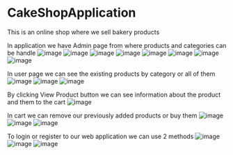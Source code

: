 # CakeShopApplication
This is  an online shop where we sell bakery products

In application we have Admin page from where products and categories can be handle
![image](https://github.com/Yerkyway/CakeShopApplication/assets/143787291/b07c1fe0-b619-4f9f-8bed-7ad7ddf8a2bd)
![image](https://github.com/Yerkyway/CakeShopApplication/assets/143787291/7db050aa-ba08-4eb0-a33b-05f06da53048)
![image](https://github.com/Yerkyway/CakeShopApplication/assets/143787291/d046e4ab-cbd3-47c4-9139-63981b007e7e)
![image](https://github.com/Yerkyway/CakeShopApplication/assets/143787291/c571d741-64e0-4263-9692-55306a2958af)
![image](https://github.com/Yerkyway/CakeShopApplication/assets/143787291/5b15b01a-6dc3-496f-8339-134163443d7f)
![image](https://github.com/Yerkyway/CakeShopApplication/assets/143787291/16bdb2f0-9c33-4bff-ad37-ec59549ae819)
![image](https://github.com/Yerkyway/CakeShopApplication/assets/143787291/5c9099a5-4647-410d-8e17-811f20bf38c1)
![image](https://github.com/Yerkyway/CakeShopApplication/assets/143787291/99f7c577-b075-4afd-a0c5-ba024b62ed13)

In user page we can see the existing products by category or all of them
![image](https://github.com/Yerkyway/CakeShopApplication/assets/143787291/e80b0c31-13ad-4ff3-a296-478aa0dfe43a)
![image](https://github.com/Yerkyway/CakeShopApplication/assets/143787291/fc88cd5c-ed2c-4329-8daf-9d0849b63946)
![image](https://github.com/Yerkyway/CakeShopApplication/assets/143787291/2a9f4d6b-a303-4fe9-ab37-f89430bc90f5)


By clicking View Product button we can see information about the product and them to the cart
![image](https://github.com/Yerkyway/CakeShopApplication/assets/143787291/6277dba9-2909-411d-87c9-59435185398c)

In cart we can remove our previously added products or buy them
![image](https://github.com/Yerkyway/CakeShopApplication/assets/143787291/a8e8cfa5-5899-4d3e-841d-c3cf2e4758eb)
![image](https://github.com/Yerkyway/CakeShopApplication/assets/143787291/b79c8697-ac12-4e2b-9e65-e78cb093ce48)
![image](https://github.com/Yerkyway/CakeShopApplication/assets/143787291/44cfd285-c0ed-47e6-bf08-23294ff307d6)

To login or register to our web application we can use 2 methods
![image](https://github.com/Yerkyway/CakeShopApplication/assets/143787291/84ba221f-79fd-422e-a18a-61be967fd8dc)
![image](https://github.com/Yerkyway/CakeShopApplication/assets/143787291/a31729fb-434f-44e7-a1f0-dc5ded4b6099)
![image](https://github.com/Yerkyway/CakeShopApplication/assets/143787291/6f38d4ee-8aaa-4461-a5f9-8bf46444cf6c)
